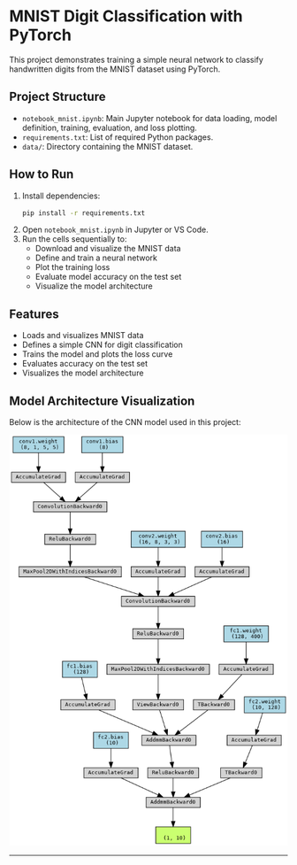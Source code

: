 # MNIST Digit Classification with PyTorch

This project demonstrates training a simple neural network to classify handwritten digits from the MNIST dataset using PyTorch.

## Project Structure
- `notebook_mnist.ipynb`: Main Jupyter notebook for data loading, model definition, training, evaluation, and loss plotting.
- `requirements.txt`: List of required Python packages.
- `data/`: Directory containing the MNIST dataset.

## How to Run
1. Install dependencies:
   ```bash
   pip install -r requirements.txt
   ```
2. Open `notebook_mnist.ipynb` in Jupyter or VS Code.
3. Run the cells sequentially to:
   - Download and visualize the MNIST data
   - Define and train a neural network
   - Plot the training loss
   - Evaluate model accuracy on the test set
   - Visualize the model architecture

## Features
- Loads and visualizes MNIST data
- Defines a simple CNN for digit classification
- Trains the model and plots the loss curve
- Evaluates accuracy on the test set
- Visualizes the model architecture

## Model Architecture Visualization
Below is the architecture of the CNN model used in this project:

![CNN Model Architecture](cnn_classifier_graph.png)

---


